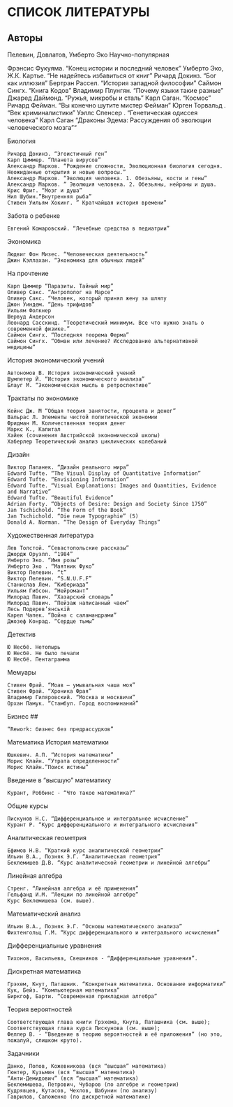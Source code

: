 
# СПИСОК ЛИТЕРАТУРЫ

## Авторы

Пелевин, Довлатов, Умберто Эко
Научно-популярная

 Фрэнсис Фукуяма. “Конец истории и последний человек”
 Умберто Эко, Ж.К. Картье. “Не надейтесь избавиться от книг”
 Ричард Докинз. “Бог как иллюзия”
 Бертран Рассел. “История западной философии”
 Саймон Сингх. “Книга Кодов”
 Владимир Плунгян. “Почему языки такие разные”
 Джаред Даймонд. “Ружья, микробы и сталь”
 Карл Саган. “Космос”
 Ричард Фейман. “Вы конечно шутите мистер Фейман”
 Юрген Торвальд . “Век криминалистики”
 Уэллс Спенсер . “Генетическая одиссея человека”
 Карл Саган “Драконы Эдема: Рассуждения об эволюции человеческого мозга”“

Биология

    Ричард Докинз. “Эгоистичный ген”
    Карл Циммер. “Планета вирусов”
    Александр Марков. “Рождение сложности. Эволюционная биология сегодня. Неожиданные открытия и новые вопросы.”
    Александр Марков. “Эволюция человека. 1. Обезьяны, кости и гены”
    Александр Марков. ” Эволюция человека. 2. Обезьяны, нейроны и душа.
    Крис Фрит. “Мозг и душа”
    Нил Шубин.”Внутренняя рыба”
    Стивен Уильям Хокинг. ” Кратчайшая история времени”

Забота о ребенке

    Евгений Комаровский. “Лечебные средства в педиатрии”

Экономика

    Людвиг Фон Мизес. “Человеческая деятельность”
    Джин Кэллахан. “Экономика для обычных людей”

На прочтение

    Карл Циммер “Паразиты. Тайный мир”
    Оливер Сакс. “Антрополог на Марсе”
    Оливер Сакс. “Человек, который принял жену за шляпу
    Джон Уиндем. “День трифидов”
    Уильям Фолкнер
    Шервуд Андерсон
    Леонард Сасскинд. “Теоретический минимум. Все что нужно знать о современной физике.”
    Саймон Сингх. “Последняя теорема Ферма”
    Саймон Сингх. “Обман или лечение? Исследование альтернативной медицины”

История экономический учений

    Автономов В. История экономический учений
    Шумпетер Й. “История экономического анализа”
    Блауг М. “Экономическая мысль в ретроспективе”

Трактаты по экономике

    Кейнс Дж. М “Общая теория занятости, процента и денег”
    Вальрас Л. Элементы чистой политической экономии
    Фридман М. Количественная теория денег
    Маркс К., Капитал
    Хайек (сочинения Австрийской экономической школы)
    Хаберлер Теоретический анализ циклических колебаний

Дизайн

    Виктор Папанек. “Дизайн реального мира”
    Edward Tufte. “The Visual Display of Quantitative Information”
    Edward Tufte. “Envisioning Information”
    Edward Tufte. “Visual Explanations: Images and Quantities, Evidence and Narrative”
    Edward Tufte. “Beautiful Evidence”
    Adrian Forty. “Objects of Desire: Design and Society Since 1750”
    Jan Tschichold. “The Form of the Book”
    Jan Tschichold. “Die neue Typographie” (5)
    Donald A. Norman. “The Design of Everyday Things”

Художественная литература

    Лев Толстой. “Севастопольские рассказы”
    Джордж Оруэлл. “1984”
    Умберто Эко. “Имя розы”
    Умберто Эко . “Маятник Фуко”
    Виктор Пелевин. “t”
    Виктор Пелевин. “S.N.U.F.F”
    Станислав Лем. “Кибериада”
    Уильям Гибсон. “Нейромант”
    Милорад Павич. “Хазарский словарь”
    Милорад Павич. “Пейзаж написанный чаем”
    Лесь Подерев’янськiй
    Карел Чапек. “Война с саламандрами”
    Джозеф Конрад. “Cердце тьмы”

Детектив

    Ю Несбё. Нетопырь
    Ю Несбё. Не было печали
    Ю Несбё. Пентаграмма

Мемуары

    Стивен Фрай. “Моав — умывальная чаша моя”
    Стивен Фрай. “Хроника Фрая”
    Владимир Гиляровский. “Москва и москвичи”
    Орхан Памук. “Стамбул. Город воспоминаний”

Бизнес ##

    “Rework: бизнес без предрассудков”

Математика
История математики

    Юшкевич. А.П. “История математики”
    Морис Клайн. “Утрата определенности”
    Морис Клайн.”Поиск истины”

Введение в “высшую” математику

    Курант, Роббинс - “Что такое математика?”

Общие курсы

    Пискунов Н.С. “Дифференциальное и интегральное исчисление”
    Курант Р. “Курс дифференциального и интегрального исчисления”

Аналитическая геометрия

    Ефимов Н.В. “Краткий курс аналитической геометрии”
    Ильин В.А., Позняк Э.Г. “Аналитическая геометрия”
    Беклемишев Д.В. “Курс аналитической геометрии и линейной алгебры”

Линейная алгебра

    Стренг. “Линейная алгебра и её применения”
    Гельфанд И.М. “Лекции по линейной алгебре”
    Курс Беклемишева (см. выше).

Математический анализ

    Ильин В.А., Позняк Э.Г. “Основы математического анализа”
    Фихтенгольц Г.М. “Курс дифференциального и интегрального исчисления”

Дифференциальные уравнения

    Тихонов, Васильева, Свешников - “Дифференциальные уравнения”.

Дискретная математика

    Грэхем, Кнут, Паташник. “Конкретная математика. Основание информатики”
    Кук, Бейз. “Компьютерная математика”
    Биркгоф, Барти. “Современная прикладная алгебра”

Теория вероятностей

    Соответствующая глава книги Грэхема, Кнута, Паташника (см. выше);
    Соответствующая глава курса Пискунова (см. выше);
    Феллер В. - “Введение в теорию вероятностей и её приложения” (но это, пожалуй, слишком круто).

Задачники

    Данко, Попов, Кожевникова (вся “высшая” математика)
    Гюнтер, Кузьмин (вся “высшая” математика)
    “Анти-Демидович” (вся “высшая” математика)
    Беклемишева, Петрович, Чубаров (по алгебре и геометрии)
    Кудрявцев, Кутасов, Чехлов, Шабунин (по анализу)
    Гаврилов, Сапоженко (по дискретной математике)

